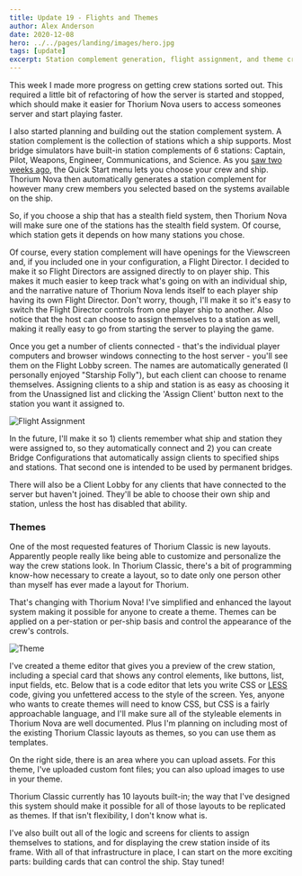 ```yaml
---
title: Update 19 - Flights and Themes
author: Alex Anderson
date: 2020-12-08
hero: ../../pages/landing/images/hero.jpg
tags: [update]
excerpt: Station complement generation, flight assignment, and theme creation
---
```


This week I made more progress on getting crew stations sorted out. This required a little bit of refactoring of how the server is started and stopped, which should make it easier for Thorium Nova users to access someones server and start playing faster.

I also started planning and building out the station complement system. A station complement is the collection of stations which a ship supports. Most bridge simulators have built-in station complements of 6 stations: Captain, Pilot, Weapons, Engineer, Communications, and Science. As you [saw two weeks ago](/blog/Update-18-Quick-Start-Flights), the Quick Start menu lets you choose your crew and ship. Thorium Nova then automatically generates a station complement for however many crew members you selected based on the systems available on the ship.

So, if you choose a ship that has a stealth field system, then Thorium Nova will make sure one of the stations has the stealth field system. Of course, which station gets it depends on how many stations you chose.

Of course, every station complement will have openings for the Viewscreen and, if you included one in your configuration, a Flight Director. I decided to make it so Flight Directors are assigned directly to on player ship. This makes it much easier to keep track what's going on with an individual ship, and the narrative nature of Thorium Nova lends itself to each player ship having its own Flight Director. Don't worry, though, I'll make it so it's easy to switch the Flight Director controls from one player ship to another. Also notice that the host can choose to assign themselves to a station as well, making it really easy to go from starting the server to playing the game.

Once you get a number of clients connected - that's the individual player computers and browser windows connecting to the host server - you'll see them on the Flight Lobby screen. The names are automatically generated (I personally enjoyed "Starship Folly"), but each client can choose to rename themselves. Assigning clients to a ship and station is as easy as choosing it from the Unassigned list and clicking the 'Assign Client' button next to the station you want it assigned to.

![Flight Assignment](images/flight-assignment.gif)

In the future, I'll make it so 1) clients remember what ship and station they were assigned to, so they automatically connect and 2) you can create Bridge Configurations that automatically assign clients to specified ships and stations. That second one is intended to be used by permanent bridges.

There will also be a Client Lobby for any clients that have connected to the server but haven't joined. They'll be able to choose their own ship and station, unless the host has disabled that ability.

### Themes

One of the most requested features of Thorium Classic is new layouts. Apparently people really like being able to customize and personalize the way the crew stations look. In Thorium Classic, there's a bit of programming know-how necessary to create a layout, so to date only one person other than myself has ever made a layout for Thorium.

That's changing with Thorium Nova! I've simplified and enhanced the layout system making it possible for anyone to create a theme. Themes can be applied on a per-station or per-ship basis and control the appearance of the crew's controls.

![Theme](images/theme.gif)

I've created a theme editor that gives you a preview of the crew station, including a special card that shows any control elements, like buttons, list, input fields, etc. Below that is a code editor that lets you write CSS or [LESS](http://lesscss.org/) code, giving you unfettered access to the style of the screen. Yes, anyone who wants to create themes will need to know CSS, but CSS is a fairly approachable language, and I'll make sure all of the styleable elements in Thorium Nova are well documented. Plus I'm planning on including most of the existing Thorium Classic layouts as themes, so you can use them as templates.

On the right side, there is an area where you can upload assets. For this theme, I've uploaded custom font files; you can also upload images to use in your theme.

Thorium Classic currently has 10 layouts built-in; the way that I've designed this system should make it possible for all of those layouts to be replicated as themes. If that isn't flexibility, I don't know what is.

I've also built out all of the logic and screens for clients to assign themselves to stations, and for displaying the crew station inside of its frame. With all of that infrastructure in place, I can start on the more exciting parts: building cards that can control the ship. Stay tuned!
